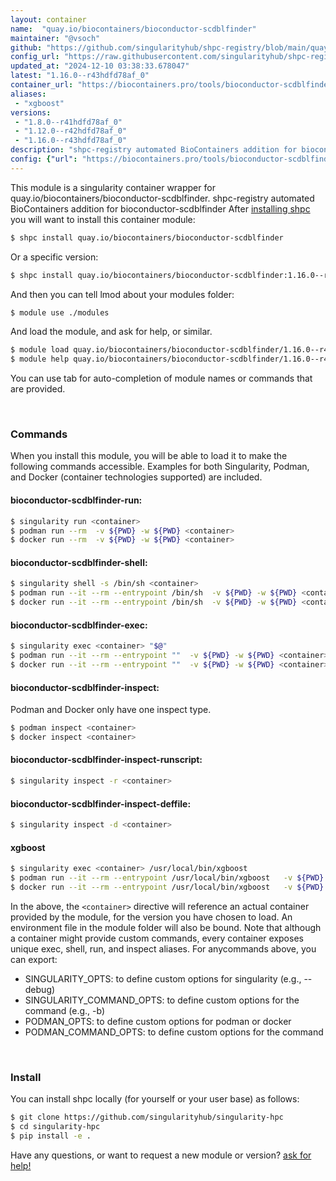 ```yaml
---
layout: container
name:  "quay.io/biocontainers/bioconductor-scdblfinder"
maintainer: "@vsoch"
github: "https://github.com/singularityhub/shpc-registry/blob/main/quay.io/biocontainers/bioconductor-scdblfinder/container.yaml"
config_url: "https://raw.githubusercontent.com/singularityhub/shpc-registry/main/quay.io/biocontainers/bioconductor-scdblfinder/container.yaml"
updated_at: "2024-12-10 03:38:33.678047"
latest: "1.16.0--r43hdfd78af_0"
container_url: "https://biocontainers.pro/tools/bioconductor-scdblfinder"
aliases:
 - "xgboost"
versions:
 - "1.8.0--r41hdfd78af_0"
 - "1.12.0--r42hdfd78af_0"
 - "1.16.0--r43hdfd78af_0"
description: "shpc-registry automated BioContainers addition for bioconductor-scdblfinder"
config: {"url": "https://biocontainers.pro/tools/bioconductor-scdblfinder", "maintainer": "@vsoch", "description": "shpc-registry automated BioContainers addition for bioconductor-scdblfinder", "latest": {"1.16.0--r43hdfd78af_0": "sha256:ba1f84415706ed9c8ad03bb69a9c203be89b81dc5000eea665069ae8857f7784"}, "tags": {"1.8.0--r41hdfd78af_0": "sha256:0adcef7f4ef4a4399eb2d2ae9f8731aaae0bb532c6edf02df98a1005be39c158", "1.12.0--r42hdfd78af_0": "sha256:57fa2d191b6e48dfa047a0cd304ae9f85a5045ec3cf55069bab652f0f686d032", "1.16.0--r43hdfd78af_0": "sha256:ba1f84415706ed9c8ad03bb69a9c203be89b81dc5000eea665069ae8857f7784"}, "docker": "quay.io/biocontainers/bioconductor-scdblfinder", "aliases": {"xgboost": "/usr/local/bin/xgboost"}}
---
```


This module is a singularity container wrapper for quay.io/biocontainers/bioconductor-scdblfinder.
shpc-registry automated BioContainers addition for bioconductor-scdblfinder
After [installing shpc](#install) you will want to install this container module:


```bash
$ shpc install quay.io/biocontainers/bioconductor-scdblfinder
```

Or a specific version:

```bash
$ shpc install quay.io/biocontainers/bioconductor-scdblfinder:1.16.0--r43hdfd78af_0
```

And then you can tell lmod about your modules folder:

```bash
$ module use ./modules
```

And load the module, and ask for help, or similar.

```bash
$ module load quay.io/biocontainers/bioconductor-scdblfinder/1.16.0--r43hdfd78af_0
$ module help quay.io/biocontainers/bioconductor-scdblfinder/1.16.0--r43hdfd78af_0
```

You can use tab for auto-completion of module names or commands that are provided.

<br>

### Commands

When you install this module, you will be able to load it to make the following commands accessible.
Examples for both Singularity, Podman, and Docker (container technologies supported) are included.

#### bioconductor-scdblfinder-run:

```bash
$ singularity run <container>
$ podman run --rm  -v ${PWD} -w ${PWD} <container>
$ docker run --rm  -v ${PWD} -w ${PWD} <container>
```

#### bioconductor-scdblfinder-shell:

```bash
$ singularity shell -s /bin/sh <container>
$ podman run --it --rm --entrypoint /bin/sh  -v ${PWD} -w ${PWD} <container>
$ docker run --it --rm --entrypoint /bin/sh  -v ${PWD} -w ${PWD} <container>
```

#### bioconductor-scdblfinder-exec:

```bash
$ singularity exec <container> "$@"
$ podman run --it --rm --entrypoint ""  -v ${PWD} -w ${PWD} <container> "$@"
$ docker run --it --rm --entrypoint ""  -v ${PWD} -w ${PWD} <container> "$@"
```

#### bioconductor-scdblfinder-inspect:

Podman and Docker only have one inspect type.

```bash
$ podman inspect <container>
$ docker inspect <container>
```

#### bioconductor-scdblfinder-inspect-runscript:

```bash
$ singularity inspect -r <container>
```

#### bioconductor-scdblfinder-inspect-deffile:

```bash
$ singularity inspect -d <container>
```


#### xgboost

```bash
$ singularity exec <container> /usr/local/bin/xgboost
$ podman run --it --rm --entrypoint /usr/local/bin/xgboost   -v ${PWD} -w ${PWD} <container> -c " $@"
$ docker run --it --rm --entrypoint /usr/local/bin/xgboost   -v ${PWD} -w ${PWD} <container> -c " $@"
```



In the above, the `<container>` directive will reference an actual container provided
by the module, for the version you have chosen to load. An environment file in the
module folder will also be bound. Note that although a container
might provide custom commands, every container exposes unique exec, shell, run, and
inspect aliases. For anycommands above, you can export:

 - SINGULARITY_OPTS: to define custom options for singularity (e.g., --debug)
 - SINGULARITY_COMMAND_OPTS: to define custom options for the command (e.g., -b)
 - PODMAN_OPTS: to define custom options for podman or docker
 - PODMAN_COMMAND_OPTS: to define custom options for the command

<br>

### Install

You can install shpc locally (for yourself or your user base) as follows:

```bash
$ git clone https://github.com/singularityhub/singularity-hpc
$ cd singularity-hpc
$ pip install -e .
```

Have any questions, or want to request a new module or version? [ask for help!](https://github.com/singularityhub/singularity-hpc/issues)